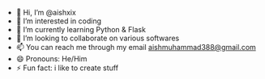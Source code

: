 - 👋 Hi, I’m @aishxix
- 👀 I’m interested in coding
- 🌱 I’m currently learning Python & Flask
- 💞️ I’m looking to collaborate on various softwares
- 📫 You can reach me through my email aishmuhammad388@gmail.com
- 😄 Pronouns: He/Him
- ⚡ Fun fact: i like to create stuff

<!---
aishxix/aishxix is a ✨ special ✨ repository because its `README.md` (this file) appears on your GitHub profile.
You can click the Preview link to take a look at your changes.
--->
